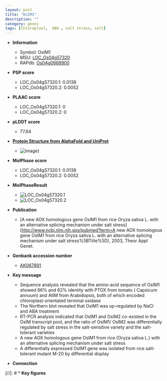 ```yaml
---
layout: post
title: "OsIM1"
description: ""
category: genes
tags: [chloroplast,  ABA , salt stress, salt]
---
```


* **Information**  
    + Symbol: OsIM1  
    + MSU: [LOC_Os04g57320](http://rice.plantbiology.msu.edu/cgi-bin/ORF_infopage.cgi?orf=LOC_Os04g57320)  
    + RAPdb: [Os04g0668900](http://rapdb.dna.affrc.go.jp/viewer/gbrowse_details/irgsp1?name=Os04g0668900)  

* **PSP score**  
    + LOC_Os04g57320.1: 0.0138 
    + LOC_Os04g57320.2: 0.0052 

* **PLAAC score**  
    + LOC_Os04g57320.1: 0 
    + LOC_Os04g57320.2: 0 

* **pLDDT score**
    + 77.64

* **[Protein Structure from AlphaFold and UniProt](https://www.uniprot.org/uniprotkb/O82522/entry#structure)**
    + ![image](https://ricepsp.github.io/images/E-O/AF-O82522-F1.png))

* **MolPhase score**
    + LOC_Os04g57320.1: 0.0138
    + LOC_Os04g57320.2: 0.0052

* **MolPhaseResult**
    + ![LOC_Os04g57320.1](https://ricepsp.github.io/pictures/LOC_Os04g/LOC_Os04g57320.1.png)
    + ![LOC_Os04g57320.2](https://ricepsp.github.io/pictures/LOC_Os04g/LOC_Os04g57320.2.png)

* **Publication**  
    + [A new AOX homologous gene OsIM1 from rice Oryza sativa L. with an alternative splicing mechanism under salt stress](http://www.ncbi.nlm.nih.gov/pubmed?term=A new AOX homologous gene OsIM1 from rice Oryza sativa L. with an alternative splicing mechanism under salt stress%5BTitle%5D), 2003, Theor Appl Genet.

* **Genbank accession number**  
    + [AK067891](http://www.ncbi.nlm.nih.gov/nuccore/AK067891)

* **Key message**  
    + Sequence analysis revealed that the amino-acid sequence of OsIM1 showed 66% and 62% identity with PTOX from tomato ( Capsicum annuum) and AtIM from Arabidopsis, both of which encoded chloroplast-orientated terminal oxidase
    + The Northern blot revealed that OsIM1 was up-regulated by NaCl and ABA treatment
    + RT-PCR analysis indicated that OsIM1 and OsIM2 co-existed in the OsIM transcript pool, and the ratio of OsIM1/ OsIM2 was differentially regulated by salt stress in the salt-sensitive variety and the salt-tolerant varieties
    + A new AOX homologous gene OsIM1 from rice (Oryza sativa L.) with an alternative splicing mechanism under salt stress
    + A differentially expressed OsIM1 gene was isolated from rice salt-tolerant mutant M-20 by differential display

* **Connection**  

[//]: # * **Key figures**  


